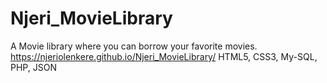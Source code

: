 # Njeri_MovieLibrary
 A Movie library where you can borrow your favorite movies.
 https://njeriolenkere.github.io/Njeri_MovieLibrary/
 HTML5, CSS3, My-SQL, PHP, JSON
